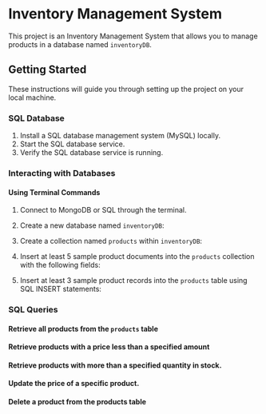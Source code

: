 # Inventory Management System

This project is an Inventory Management System that allows you to manage products in a database named `inventoryDB`.

## Getting Started

These instructions will guide you through setting up the project on your local machine.

### SQL Database

1. Install a SQL database management system (MySQL) locally.
2. Start the SQL database service.
3. Verify the SQL database service is running.

### Interacting with Databases

#### Using Terminal Commands

1. Connect to MongoDB or SQL through the terminal.

2. Create a new database named `inventoryDB`:

3. Create a collection named `products` within `inventoryDB`:

4. Insert at least 5 sample product documents into the `products` collection with the following fields:
 
6. Insert at least 3 sample product records into the `products` table using SQL INSERT statements:

### SQL Queries

#### Retrieve all products from the `products` table
#### Retrieve products with a price less than a specified amount
#### Retrieve products with more than a specified quantity in stock.
#### Update the price of a specific product.
#### Delete a product from the products table

